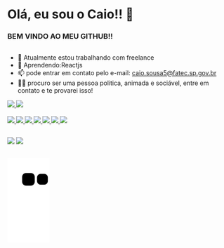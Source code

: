 <h1> Olá, eu sou o Caio!! 🎇</h1>

<h3> BEM VINDO AO MEU GITHUB!! </h3>

##

- 🔭 Atualmente estou trabalhando com freelance
- 🌱 Aprendendo:Reactjs
- 📫 pode entrar em contato pelo e-mail: caio.sousa5@fatec.sp.gov.br
- 🐱‍🏍 procuro ser uma pessoa politica, animada e sociável, entre em contato e te provarei isso!

<div>
  <a href="https://github.com/Caio-sousaFatec">
  <img height="160em" src="https://github-readme-stats.vercel.app/api?username=Caio-sousaFatec&show_icons=true&theme=onedark&count_private=true">
  <img height="150em" src="https://github-readme-stats.vercel.app/api/top-langs/?username=Caio-sousaFatec&layout=compact&theme=onedark">
</div>
  <br>
<div>
  <img height="40em" src="https://cdn.jsdelivr.net/gh/devicons/devicon/icons/react/react-original.svg" />        
  <img height="40em" src="https://cdn.jsdelivr.net/gh/devicons/devicon/icons/html5/html5-original.svg" />              
  <img height="40em" src="https://cdn.jsdelivr.net/gh/devicons/devicon/icons/css3/css3-original.svg" />
  <img height="40em" src="https://cdn.jsdelivr.net/gh/devicons/devicon/icons/javascript/javascript-original.svg" />
  <img height="40em" src="https://cdn.jsdelivr.net/gh/devicons/devicon/icons/figma/figma-original.svg" />  
  <img height="40em" src="https://cdn.jsdelivr.net/gh/devicons/devicon/icons/python/python-original.svg" />
  <img height="40em" src="https://cdn.jsdelivr.net/gh/devicons/devicon/icons/java/java-original.svg"  />
</div> 

  ##
  
<a href="https://www.linkedin.com/in/caio-sousa-75b631124" target="blank">  <img height="50em" src="https://img.shields.io/badge/LinkedIn-0077B5?style=for-the-badge&logo=linkedin&logoColor=white"></a>
<a href="https://www.instagram.com/caiotastico/" target="blank">  <img height="50em" src="https://img.shields.io/badge/Instagram-E4405F?style=for-the-badge&logo=instagram&logoColor=white"></a>
  
  
  
  ##
  
  ![Snake animation](https://github.com/Caio-sousaFatec/Caio-sousaFatec/blob/output/github-contribution-grid-snake.svg)
